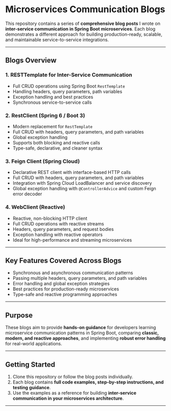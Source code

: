 

# **Microservices Communication Blogs**

This repository contains a series of **comprehensive blog posts** I wrote on **inter-service communication in Spring Boot microservices**. Each blog demonstrates a different approach for building production-ready, scalable, and maintainable service-to-service integrations.

---

## **Blogs Overview**

### 1. **RESTTemplate for Inter-Service Communication**

* Full CRUD operations using Spring Boot `RestTemplate`
* Handling headers, query parameters, path variables
* Exception handling and best practices
* Synchronous service-to-service calls

### 2. **RestClient (Spring 6 / Boot 3)**

* Modern replacement for `RestTemplate`
* Full CRUD with headers, query parameters, and path variables
* Global exception handling
* Supports both blocking and reactive calls
* Type-safe, declarative, and cleaner syntax

### 3. **Feign Client (Spring Cloud)**

* Declarative REST client with interface-based HTTP calls
* Full CRUD with headers, query parameters, and path variables
* Integration with Spring Cloud LoadBalancer and service discovery
* Global exception handling with `@ControllerAdvice` and custom Feign error decoder

### 4. **WebClient (Reactive)**

* Reactive, non-blocking HTTP client
* Full CRUD operations with reactive streams
* Headers, query parameters, and request bodies
* Exception handling with reactive operators
* Ideal for high-performance and streaming microservices

---

## **Key Features Covered Across Blogs**

* Synchronous and asynchronous communication patterns
* Passing multiple headers, query parameters, and path variables
* Error handling and global exception strategies
* Best practices for production-ready microservices
* Type-safe and reactive programming approaches

---

## **Purpose**

These blogs aim to provide **hands-on guidance** for developers learning microservice communication patterns in Spring Boot, comparing **classic, modern, and reactive approaches**, and implementing **robust error handling** for real-world applications.

---

## **Getting Started**

1. Clone this repository or follow the blog posts individually.
2. Each blog contains **full code examples, step-by-step instructions, and testing guidance**.
3. Use the examples as a reference for building **inter-service communication in your microservices architecture**.

---


